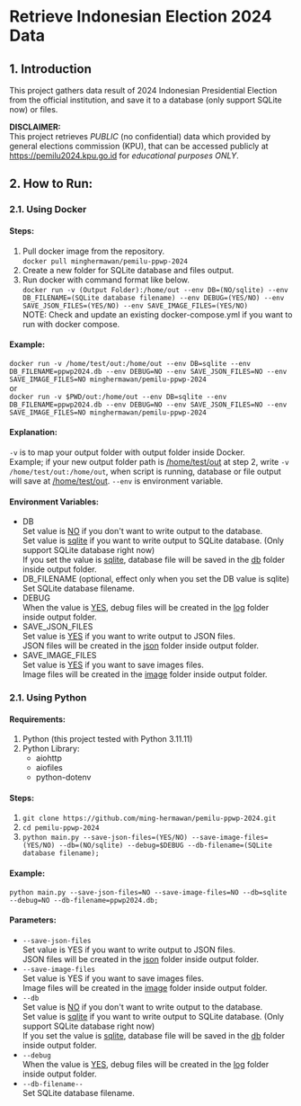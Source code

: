 # Retrieve Indonesian Election 2024 Data

## 1. Introduction
This project gathers data result of 2024 Indonesian Presidential Election from the official institution, and save it to a database (only support SQLite now) or files.

**DISCLAIMER:**  
This project retrieves *PUBLIC* (no confidential) data which provided by general elections commission (KPU), that can be accessed publicly at https://pemilu2024.kpu.go.id for *educational purposes ONLY*.

## 2. How to Run:
### 2.1. Using Docker
#### Steps:
1. Pull docker image from the repository.  
`docker pull minghermawan/pemilu-ppwp-2024`
2. Create a new folder for SQLite database and files output.  
3. Run docker with command format like below.  
`docker run -v (Output Folder):/home/out --env DB=(NO/sqlite) --env DB_FILENAME=(SQLite database filename) --env DEBUG=(YES/NO) --env SAVE_JSON_FILES=(YES/NO) --env SAVE_IMAGE_FILES=(YES/NO)`  
NOTE: Check and update an existing docker-compose.yml if you want to run with docker compose.
#### Example:
`docker run -v /home/test/out:/home/out --env DB=sqlite --env DB_FILENAME=ppwp2024.db --env DEBUG=NO --env SAVE_JSON_FILES=NO --env SAVE_IMAGE_FILES=NO minghermawan/pemilu-ppwp-2024`  
or  
`docker run -v $PWD/out:/home/out --env DB=sqlite --env DB_FILENAME=ppwp2024.db --env DEBUG=NO --env SAVE_JSON_FILES=NO --env SAVE_IMAGE_FILES=NO minghermawan/pemilu-ppwp-2024`  
#### Explanation:
`-v` is to map your output folder with output folder inside Docker.  
Example; if your new output folder path is <ins>/home/test/out</ins> at step 2, write `-v /home/test/out:/home/out`, when script is running, database or file output will save at <ins>/home/test/out</ins>.
`--env` is environment variable.  
#### Environment Variables:
- DB  
Set value is <ins>NO</ins> if you don't want to write output to the database.  
Set value is <ins>sqlite</ins> if you want to write output to SQLite database. (Only support SQLite database right now)  
If you set the value is <ins>sqlite</ins>, database file will be saved in the <ins>db</ins> folder inside output folder.  
- DB_FILENAME (optional, effect only when you set the DB value is sqlite)  
Set SQLite database filename.  
- DEBUG  
When the value is <ins>YES</ins>, debug files will be created in the <ins>log</ins> folder inside output folder.  
- SAVE_JSON_FILES  
Set value is <ins>YES</ins> if you want to write output to JSON files.  
JSON files will be created in the <ins>json</ins> folder inside output folder.  
- SAVE_IMAGE_FILES  
Set value is <ins>YES</ins> if you want to save images files.  
Image files will be created in the <ins>image</ins> folder inside output folder.  
### 2.1. Using Python
#### Requirements:
1. Python (this project tested with Python 3.11.11)
2. Python Library:
   - aiohttp
   - aiofiles
   - python-dotenv
#### Steps:
1. `git clone https://github.com/ming-hermawan/pemilu-ppwp-2024.git`
2. `cd pemilu-ppwp-2024`
3. `python main.py --save-json-files=(YES/NO) --save-image-files=(YES/NO) --db=(NO/sqlite) --debug=$DEBUG --db-filename=(SQLite database filename);`
#### Example:
`python main.py --save-json-files=NO --save-image-files=NO --db=sqlite --debug=NO --db-filename=ppwp2024.db;`
#### Parameters:
- `--save-json-files`  
Set value is YES if you want to write output to JSON files.  
JSON files will be created in the <ins>json</ins> folder inside output folder.  
- `--save-image-files`  
Set value is YES if you want to save images files.  
Image files will be created in the <ins>image</ins> folder inside output folder.  
- `--db`  
Set value is <ins>NO</ins> if you don't want to write output to the database.  
Set value is <ins>sqlite</ins> if you want to write output to SQLite database. (Only support SQLite database right now)  
If you set the value is <ins>sqlite</ins>, database file will be saved in the <ins>db</ins> folder inside output folder.  
- `--debug`  
When the value is <ins>YES</ins>, debug files will be created in the <ins>log</ins> folder inside output folder.  
- `--db-filename--`  
Set SQLite database filename.  
